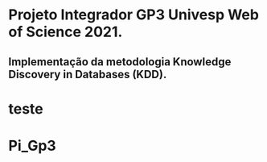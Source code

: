 # Projeto Integrador GP3 Univesp Web of Science 2021.
## Implementação da metodologia Knowledge Discovery in Databases (KDD).
# teste
# Pi_Gp3
